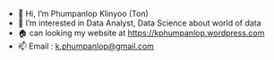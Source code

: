 - 👋 Hi, I’m Phumpanlop Klinyoo (Ton)
- 👀 I’m interested in Data Analyst, Data Science about world of data
- 🏠 can looking my website at https://kphumpanlop.wordpress.com
- 📫 Email : k.phumpanlop@gmail.com
